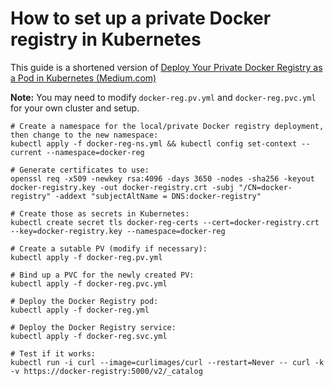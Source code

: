 # How to set up a private Docker registry in Kubernetes

This guide is a shortened version of [Deploy Your Private Docker Registry as a Pod in Kubernetes (Medium.com)](https://medium.com/swlh/deploy-your-private-docker-registry-as-a-pod-in-kubernetes-f6a489bf0180)

**Note:** You may need to modify `docker-reg.pv.yml` and `docker-reg.pvc.yml` for your own cluster and setup.

    # Create a namespace for the local/private Docker registry deployment, then change to the new namespace:
    kubectl apply -f docker-reg-ns.yml && kubectl config set-context --current --namespace=docker-reg

    # Generate certificates to use:
    openssl req -x509 -newkey rsa:4096 -days 3650 -nodes -sha256 -keyout docker-registry.key -out docker-registry.crt -subj "/CN=docker-registry" -addext "subjectAltName = DNS:docker-registry"

    # Create those as secrets in Kubernetes:
    kubectl create secret tls docker-reg-certs --cert=docker-registry.crt --key=docker-registry.key --namespace=docker-reg

    # Create a sutable PV (modify if necessary):
    kubectl apply -f docker-reg.pv.yml

    # Bind up a PVC for the newly created PV:
    kubectl apply -f docker-reg.pvc.yml

    # Deploy the Docker Registry pod:
    kubectl apply -f docker-reg.yml

    # Deploy the Docker Registry service:
    kubectl apply -f docker-reg.svc.yml

    # Test if it works:
    kubectl run -i curl --image=curlimages/curl --restart=Never -- curl -k -v https://docker-registry:5000/v2/_catalog

